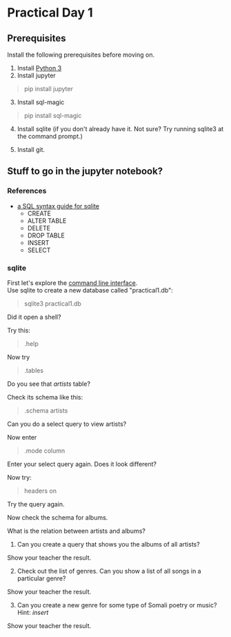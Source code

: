 # Practical Day 1

## Prerequisites

Install the following prerequisites before moving on.
1. Install [Python 3](https://www.python.org/downloads/release/python-364/)
2. Install jupyter
>pip install jupyter

3. Install sql-magic
>pip install sql-magic

4. Install sqlite (if you don't already have it.  Not sure?  Try running sqlite3 at the command prompt.)

5. Install git.


## Stuff to go in the jupyter notebook?

### References
* [a SQL syntax guide for sqlite](https://www.sqlite.org/lang.html)
  * CREATE
  * ALTER TABLE
  * DELETE
  * DROP TABLE
  * INSERT
  * SELECT

### sqlite
First let's explore the [command line interface](https://www.sqlite.org/cli.html).  
Use sqlite to create a new database called "practical1.db":
>sqlite3 practical1.db

Did it open a shell?

Try this:

>.help

Now try

>.tables

Do you see that *artists* table?

Check its schema like this:

>.schema artists

Can you do a select query to view artists?

Now enter

>.mode column

Enter your select query again.  Does it look different?

Now try:
>headers on

Try the query again.

Now check the schema for albums.

What is the relation between artists and albums?

1. Can you create a query that shows you the albums of all artists?

Show your teacher the result.

2. Check out the list of genres.  Can you show a list of all songs in a particular genre?

Show your teacher the result.

3. Can you create a new genre for some type of Somali poetry or music?
Hint:  *insert*

Show your teacher the result.
